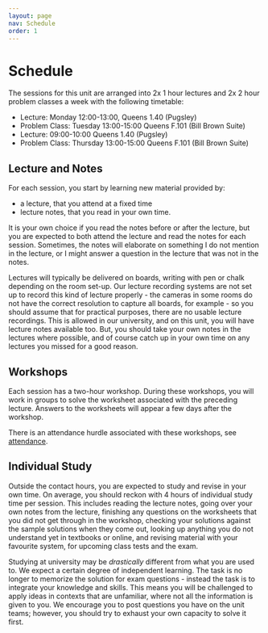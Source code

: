 ```yaml
---
layout: page
nav: Schedule
order: 1
---
```


# Schedule

The sessions for this unit are arranged into 2x 1 hour lectures and 2x 2 hour problem classes a week with the following timetable:

 - Lecture: Monday 12:00-13:00, Queens 1.40 (Pugsley)
 - Problem Class: Tuesday 13:00-15:00 Queens F.101 (Bill Brown Suite)
 - Lecture: 09:00-10:00 Queens 1.40 (Pugsley)
 - Problem Class: Thursday 13:00-15:00 Queens F.101 (Bill Brown Suite)

## Lecture and Notes

For each session, you start by learning new material provided by:
  - a lecture, that you attend at a fixed time
  - lecture notes, that you read in your own time.

It is your own choice if you read the notes before or after the lecture, but you are expected to both attend the lecture and read the notes for each session. Sometimes, the notes will elaborate on something I do not mention in the lecture, or I might answer a question in the lecture that was not in the notes.

Lectures will typically be delivered on boards, writing with pen or chalk depending on the room set-up.
Our lecture recording systems are not set up to record this kind of lecture properly - the cameras in some rooms do not have the correct resolution to capture all boards, for example - so you should assume that for practical purposes, there are no usable lecture recordings. This is allowed in our university, and on this unit, you will have lecture notes available too. But, you should take your own notes in the lectures where possible, and of course catch up in your own time on any lectures you missed for a good reason.

<!-- ## Comprehension Questions

After each lecture and notes, there will be a sheet of short comprehension questions that you should answer in your own time. You will get the solutions to these questions at the same time as the question sheets.

The idea of these questions is that if you have understood the material in the lecture, then answering the comprehension questions will be both quick and easy. If anything is not clear to you about these questions, you should ask a teaching assistant in the following workshop.

You should do the comprehension questions for each session after attending the lecture and reading the notes, but before attending the workshop. -->

## Workshops

Each session has a two-hour workshop. During these workshops, you will work in groups to solve the worksheet associated with the preceding lecture.
Answers to the worksheets will appear a few days after the workshop. 

There is an attendance hurdle associated with these workshops, see [attendance](attendance.md).

<!-- At the start of each workshop, I will usually have some announcements or updates. After this, if you have any questions about the lecture material or the comprehension questions, you will have an opportunity to sit down with a teaching assistant, and usually an area of the room will be indicated for students with questions. Afterwards, you can work on the worksheets. If you have no questions at the start of a worksheet, you can sit down at a table with other students and start, as a group, working on the worksheet directly. The teaching assistants will spend the rest of the workshop helping groups with the worksheets.

<!-- ## Class Tests

Three workshops will be class tests - exact dates will be announced with enough time to prepare for each one. Class tests do not count towards your grade for the unit, but attending them (even if you do badly on the test) counts for the attendance hurdle just like other workshops.

For the class tests, in the first hour you solve some questions under semi-exam conditions (e.g. individually, no talking). In the second hour we will go through the solutions together.

The class tests are opportunities for all of the following:
  - practicing and assessing your own mathematical knowledge
  - practicing the format of the exam (class tests use the same style of answer sheets)
  - experiencing the kind of questions that could come up in an exam. -->

## Individual Study

Outside the contact hours, you are expected to study and revise in your own time. 
On average, you should reckon with 4 hours of individual study time per session. This includes reading the lecture notes, going over your own notes from the lecture, finishing any questions on the worksheets that you did not get through in the workshop, checking your solutions against the sample solutions when they come out, looking up anything you do not understand yet in textbooks or online, and revising material with your favourite system, for upcoming class tests and the exam.

Studying at university may be _drastically_ different from what you are used to. We expect a certain degree of independent learning.
The task is no longer to memorize the solution for exam questions - instead the task is to integrate your knowledge and skills.
This means you will be challenged to apply ideas in contexts that are unfamiliar, where not all the information is given to you.
We encourage you to post questions you have on the unit teams; however, you should try to exhaust your own capacity to solve it first.
